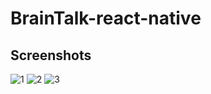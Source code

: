# BrainTalk-react-native

## Screenshots
![1](https://github.com/Abhisek-Ray99/BrainTalk-react-native/assets/66687450/77d94783-abea-467c-b607-1e229d399080)
![2](https://github.com/Abhisek-Ray99/BrainTalk-react-native/assets/66687450/37614093-4df1-4ecb-a054-9d729e6ad0cb)
![3](https://github.com/Abhisek-Ray99/BrainTalk-react-native/assets/66687450/07123422-9682-4ad2-846e-1ef9d0de72f4)

